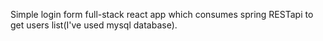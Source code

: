 Simple login form full-stack react app which consumes spring RESTapi to get users list(I've used mysql database).
